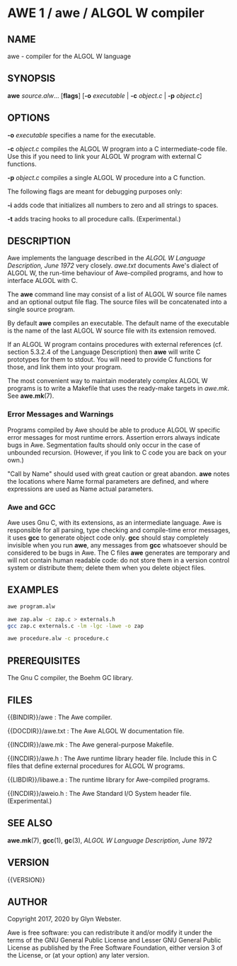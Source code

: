 # AWE 1 / awe / ALGOL W compiler

## NAME

awe \- compiler for the ALGOL W language

## SYNOPSIS

**awe** *source.alw*... [**flags**] [**-o** *executable* | **-c** *object.c* | **-p** *object.c*]

## OPTIONS

**-o** *executable*  specifies a name for the executable.

**-c** *object.c* compiles the ALGOL W program into a C
intermediate-code file. Use this if you need to link your ALGOL W
program with external C functions.

**-p** *object.c* compiles a single ALGOL W procedure 
into a C function.

The following flags are meant for debugging purposes only:

**-i** adds code that initializes all numbers to zero and all strings
to spaces.

**-t** adds tracing hooks to all procedure calls. (Experimental.)

## DESCRIPTION

Awe implements the language described in the 
*ALGOL W Language Description, June 1972* very closely.
*awe.txt* documents Awe's dialect of ALGOL W, the run-time
behaviour of Awe-compiled programs, and how to interface ALGOL with C.

The **awe** command line may consist of a list of ALGOL W source file
names and an optional output file flag.  The source files will be
concatenated into a single source program.

By default **awe** compiles an executable. The default name of the
executable is the name of the last ALGOL W source file with its
extension removed. 

If an ALGOL W program contains procedures with external references 
(cf. section 5.3.2.4 of the Language Description) then **awe** 
will write C prototypes for them to stdout. You will need to 
provide C functions for those, and link them into your program.

The most convenient way to maintain moderately complex ALGOL W
programs is to write a Makefile that uses the ready-make targets 
in *awe.mk*.  See **awe.mk**(7).

### Error Messages and Warnings

Programs compiled by Awe should be able to produce ALGOL W specific
error messages for most runtime errors. Assertion errors always
indicate bugs in Awe. Segmentation faults should only occur in the
case of unbounded recursion. (However, if you link to C code you are
back on your own.)

"Call by Name" should used with great caution or great abandon.
**awe** notes the locations where Name formal parameters are defined,
and where expressions are used as Name actual parameters.

### Awe and GCC

Awe uses Gnu C, with its extensions, as an intermediate language. Awe
is responsible for all parsing, type checking and compile-time error
messages, it uses **gcc** to generate object code only. **gcc**
should stay completely invisible when you run **awe**, any messages
from **gcc** whatsoever should be considered to be bugs in Awe.
The C files **awe** generates are temporary and will not contain human
readable code: do not store them in a version control system or
distribute them; delete them when you delete object files.

## EXAMPLES

```sh
awe program.alw

awe zap.alw -c zap.c > externals.h
gcc zap.c externals.c -lm -lgc -lawe -o zap

awe procedure.alw -c procedure.c
```

## PREREQUISITES

The Gnu C compiler, the Boehm GC library.

## FILES

{{BINDIR}}/awe
: The Awe compiler.

{{DOCDIR}}/awe.txt
: The Awe ALGOL W documentation file.

{{INCDIR}}/awe.mk
: The Awe general-purpose Makefile.

{{INCDIR}}/awe.h
: The Awe runtime library header file. Include this in C files that define external procedures for ALGOL W programs.

{{LIBDIR}}/libawe.a
: The runtime library for Awe-compiled programs.

{{INCDIR}}/aweio.h
: The Awe Standard I/O System header file. (Experimental.)

## SEE ALSO

**awe.mk**(7),
**gcc**(1), 
**gc**(3), 
*ALGOL W Language Description, June 1972*

## VERSION

{{VERSION}}

## AUTHOR

Copyright 2017, 2020 by Glyn Webster.

Awe is free software: you can redistribute it and/or modify it under
the terms of the GNU General Public License and Lesser GNU General 
Public License as published by the Free Software Foundation, either 
version 3 of the License, or (at your option) any later version.
